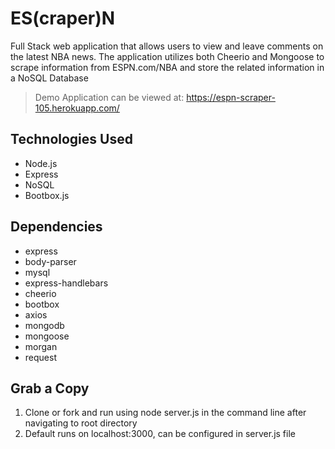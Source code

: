 # ES(craper)N
Full Stack web application that allows users to view and leave comments on the latest NBA news. The application utilizes both Cheerio and Mongoose to scrape information from ESPN.com/NBA and store the related information in a NoSQL Database
> Demo Application can be viewed at: https://espn-scraper-105.herokuapp.com/

## Technologies Used
- Node.js
- Express
- NoSQL 
- Bootbox.js

## Dependencies
- express
- body-parser
- mysql
- express-handlebars
- cheerio
- bootbox
- axios
- mongodb
- mongoose
- morgan
- request

## Grab a Copy

1. Clone or fork and run using node server.js in the command line after navigating to root directory
2. Default runs on localhost:3000, can be configured in server.js file
